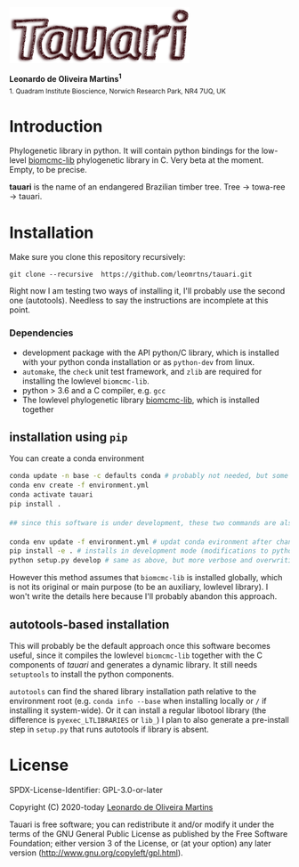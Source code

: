 <img src="recipe/tauari.png" height="100">

__Leonardo de Oliveira Martins<sup>1</sup>__
<br>
<sub>1. Quadram Institute Bioscience, Norwich Research Park, NR4 7UQ, UK</sub>

# Introduction
Phylogenetic library in python. 
It will contain python bindings for the low-level [biomcmc-lib](https://github.com/quadram-institute-bioscience/biomcmc-lib)
phylogenetic library in C.
Very beta at the moment. Empty, to be precise. 


**tauari** is the name of an endangered Brazilian timber tree. Tree &#8594; towa-ree &#8594; tauari. 

# Installation

Make sure you clone this repository recursively:
```
git clone --recursive  https://github.com/leomrtns/tauari.git
```
Right now I am testing two ways of installing it, I'll probably use the second one (autotools).
Needless to say the instructions are incomplete at this point. 

### Dependencies

* development package with the API python/C library, which is installed with your python conda installation or as `python-dev` from linux. 
* `automake`, the `check` unit test framework, and `zlib` are required for installing the lowlevel `biomcmc-lib`.
* python > 3.6 and a C compiler, e.g. `gcc`
* The lowlevel phylogenetic library [biomcmc-lib](https://github.com/quadram-institute-bioscience/biomcmc-lib), which is installed together

## installation using `pip` 

You can create a conda environment 
```bash
conda update -n base -c defaults conda # probably not needed, but some machines complained about it
conda env create -f environment.yml
conda activate tauari
pip install .

## since this software is under development, these two commands are also quite useful:

conda env update -f environment.yml # updat conda evironment after changing dependencies
pip install -e . # installs in development mode (modifications to python files are live)
python setup.py develop # same as above, but more verbose and overwriting ./build_setup directory
```

However this method assumes that `biomcmc-lib` is installed globally, which is not its original or main purpose (to be
an auxiliary, lowlevel library).
I won't write the details here because I'll probably abandon this approach.

## autotools-based installation 
This will probably be the default approach once this software becomes useful, since it compiles the lowlevel
`biomcmc-lib` together with the C components of *tauari* and generates a dynamic library. 
It still needs `setuptools` to install the python components. 

`autotools` can find the shared library installation path relative to the environment root (e.g. `conda info --base` when installing
locally or `/` if installing it system-wide).
Or it can install a regular libotool library (the difference is `pyexec_LTLIBRARIES` or `lib_`)
I plan to also generate a pre-install step in `setup.py` that runs autotools if library is absent. 

# License 
SPDX-License-Identifier: GPL-3.0-or-later

Copyright (C) 2020-today  [Leonardo de Oliveira Martins](https://github.com/leomrtns)

Tauari is free software; you can redistribute it and/or modify it under the terms of the GNU General Public
License as published by the Free Software Foundation; either version 3 of the License, or (at your option) any later
version (http://www.gnu.org/copyleft/gpl.html).
